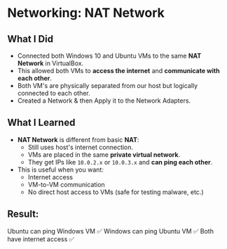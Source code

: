 #  Networking: NAT Network

## What I Did
- Connected both Windows 10 and Ubuntu VMs to the same **NAT Network** in VirtualBox.
- This allowed both VMs to **access the internet** and **communicate with each other**.
- Both VM's are physically separated from our host but logically connected to each other.
- Created a Network & then Apply it to the Network Adapters.

## What I Learned
- **NAT Network** is different from basic **NAT**:
  - Still uses host's internet connection.
  - VMs are placed in the same **private virtual network**.
  - They get IPs like `10.0.2.x` or `10.0.3.x` and **can ping each other**.
- This is useful when you want:
  - Internet access
  - VM-to-VM communication
  - No direct host access to VMs (safe for testing malware, etc.)

## Result:
Ubuntu can ping Windows VM ✅
Windows can ping Ubuntu VM ✅
Both have internet access ✅


